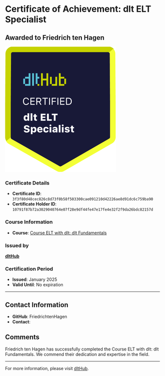 
# Certificate of Achievement: dlt ELT Specialist

## Awarded to **Friedrich ten Hagen**

![Course Image](../badges/dlt_ELT_specialist.png)

### Certificate Details
- **Certificate ID**: `3f3f80d48cec826c8d73f0b58f503300cae091210d42226ae8d91dc6c759ba90`
- **Certificate Holder ID**: `10791f87b72a3029040764e07f28e9df44fe47e17fe4e32f2f9da26bdc82157d`

### Course Information
- **Course**: [Course ELT with dlt: dlt Fundamentals](https://github.com/dlt-hub/dlthub-education/tree/main/courses/dlt_fundamentals_dec_2024)

### Issued by
[**dltHub**](https://dlthub.com/) 

### Certification Period
- **Issued**: January 2025
- **Valid Until**: No expiration

---

## Contact Information
- **GitHub**: FriedrichtenHagen
- **Contact**: 

## Comments
Friedrich ten Hagen has successfully completed the Course ELT with dlt: dlt Fundamentals. We commend their dedication and expertise in the field.

---

For more information, please visit [dltHub](https://dlthub.com/).
    